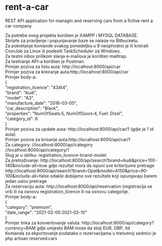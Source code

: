 # rent-a-car
REST API application for managin and reserving cars from a fictive rent a car company

Za potrebe ovog projekta korišten je XAMPP i MYSQL DATABASE.<br />
Skripte za pravljenje i popunjavanje baze se nalaze na Bitbucketu.<br />
Za pokretanje komande svakog ponedeljka u 9 neophodno je ili kreirati CronJob za Linux ili podesiti TaskScheduler za Windows.<br />
Za testni inbox prilikom slanja e-mailova je korišten mailtrap.<br />
Za testiranje API-a korišten je Postman.<br />
Primjer poziva za listu auta: http://localhost:8000/api/car<br />
Primjer poziva za kreiranje auta:http://localhost:8000/api/car<br />
Primjer body-a:<br />
{<br />
    "registration_licence": "434t4",<br />
    "brand": "Audi",<br />
    "model": "A3",<br />
    "manufacture_date": "2016-03-05",<br />
    "car_description": "Black",<br />
    "properties": "NumOfSeats:5, NumOfDoors:4, Fuel: Dizel",<br />
    "category_id": 6<br />
}<br />
Primjer poziva za update auta: http://localhost:8000/api/car/1 (gdje je 1 id auta)<br />
Primjer poziva za brisanje auta:http://localhost:8000/api/car/1<br />
Za category: //localhost:8000/api/category<br />
	     //localhost:8000/api/category/1<br />
Slug je u obliku: registration_licence-brand-model<br />
Za pretraživanje: http://localhost:8000/api/search?brand=Audi&price=100-140&include-all=true gdje rezultat mora da ispuni sve kriterijume pretrage<br />
http://localhost:8000/api/search?brand=Opel&model=A150&price=90-100&include-all=false  odakle dobijamo sve rezultate koji ispunjavaju barem jedan uslov pretrage<br />
Za rezervaciju auta: http://localhost:8000/api/reservation (registracija se vrši ili na osnovu registration_licence ili na osnovu categorije.<br />
Primjer body-a:<br />
{<br />
    "category": "premium",<br />
    "date_range": "2021-02-05:2021-02-10"<br />
}<br />
Primjer linka za konvertovanje valuta: http://localhost:8000/api/category?currency=BAM gdje umjesto BAM moze da stoji EUR, GBP, itd<br />
Komanda za ekportovanje podataka o rezervacijama u trenutnoj sedmici je php artisan reserved:cars<br />
